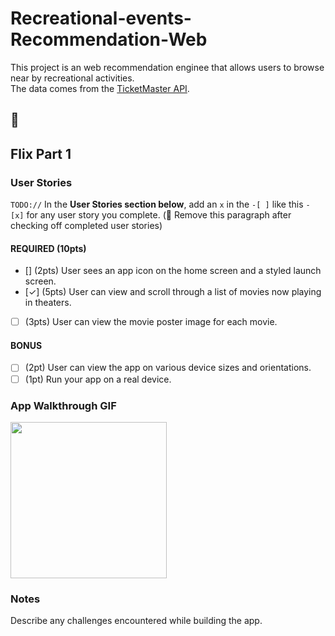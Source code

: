 # Recreational-events-Recommendation-Web

This project is an web recommendation enginee that allows users to browse near by recreational activities.  
The data comes from the [TicketMaster API](https://developer.ticketmaster.com/).

📝 
---

## Flix Part 1

### User Stories
`TODO://` In the **User Stories section below**, add an `x` in the `-[ ]` like this `- [x]` for any user story you complete. (🚫 Remove this paragraph after checking off completed user stories)

#### REQUIRED (10pts)
- [] (2pts) User sees an app icon on the home screen and a styled launch screen.
- [✓] (5pts) User can view and scroll through a list of movies now playing in theaters.
- [ ] (3pts) User can view the movie poster image for each movie.

#### BONUS
- [ ] (2pt) User can view the app on various device sizes and orientations.
- [ ] (1pt) Run your app on a real device.

### App Walkthrough GIF
<img src="http://g.recordit.co/o8pMni5EJo.gif" width=250><br>

### Notes
Describe any challenges encountered while building the app.
